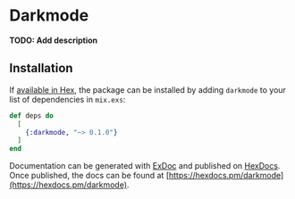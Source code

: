 # Darkmode

**TODO: Add description**

## Installation

If [available in Hex](https://hex.pm/docs/publish), the package can be installed
by adding `darkmode` to your list of dependencies in `mix.exs`:

```elixir
def deps do
  [
    {:darkmode, "~> 0.1.0"}
  ]
end
```

Documentation can be generated with [ExDoc](https://github.com/elixir-lang/ex_doc)
and published on [HexDocs](https://hexdocs.pm). Once published, the docs can
be found at [https://hexdocs.pm/darkmode](https://hexdocs.pm/darkmode).

